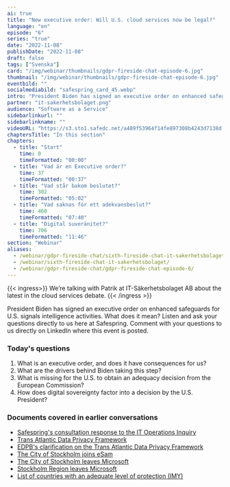 ```yaml
---
ai: true
title: "New executive order: Will U.S. cloud services now be legal?"
language: "en"
episode: "6"
series: "true"
date: "2022-11-08"
publishDate: "2022-11-08"
draft: false
tags: ["Svenska"]
card: "/img/webinar/thumbnails/gdpr-fireside-chat-episode-6.jpg"
thumbnail: "/img/webinar/thumbnails/gdpr-fireside-chat-episode-6.jpg"
eventbild: ""
socialmediabild: "safespring_card_45.webp"
intro: "President Biden has signed an executive order on enhanced safeguards for U.S. signals intelligence activities. What does that mean?"
partner: "it-sakerhetsbolaget.png"
audience: "Software as a Service"
sidebarlinkurl: ""
sidebarlinkname: ""
videoURL: "https://s3.sto1.safedc.net/a489f53964f14fe897308b4243d7138d:processedvideos/gdpr-fireside-chat-episode-6/master.m3u8"
chaptersTitle: "In this section"
chapters:
  - title: "Start"
    time: 0
    timeFormatted: "00:00"
  - title: "Vad är en Executive order?"
    time: 37
    timeFormatted: "00:37"
  - title: "Vad står bakom beslutet?"
    time: 302
    timeFormatted: "05:02"
  - title: "Vad saknas för ett adekvansbeslut?"
    time: 460
    timeFormatted: "07:40"
  - title: "Digital suveränitet?"
    time: 706
    timeFormatted: "11:46"
section: "Webinar"
aliases:
  - /webinar/gdpr-fireside-chat/sixth-fireside-chat-it-sakerhetsbolaget/
  - /webinar/sixth-fireside-chat-it-sakerhetsbolaget/
  - /webinar/gdpr-fireside-chat/gdpr-fireside-chat-episode-6/
---
```

{{< ingress>}}
We’re talking with Patrik at IT-Säkerhetsbolaget AB about the latest in the cloud services debate.
{{< /ingress >}}

President Biden has signed an executive order on enhanced safeguards for U.S. signals intelligence activities. What does it mean? Listen and ask your questions directly to us here at Safespring. Comment with your questions to us directly on LinkedIn where this event is posted.

### Today's questions

1. What is an executive order, and does it have consequences for us?
2. What are the drivers behind Biden taking this step?
3. What is missing for the U.S. to obtain an adequacy decision from the European Commission?
4. How does digital sovereignty factor into a decision by the U.S. President?

### Documents covered in earlier conversations

- [Safespring's consultation response to the IT Operations Inquiry](/blogg/remissvar-it-driftsutredningen/)
- [Trans Atlantic Data Privacy Framework](https://next.safespring.com/s/L5ssXCHtGAjKFYs)
- [EDPB's clarification on the Trans Atlantic Data Privacy Framework](https://edpb.europa.eu/our-work-tools/our-documents/statements/statement-012022-announcement-agreement-principle-new-trans_en)
- [The City of Stockholm joins eSam](https://www.esamverka.se/aktuellt/nyheter/nyheter/2022-02-25-stockholms-stad-ansluter-till-arbetet-med-digital-samarbetsplattform.html#)
- [The City of Stockholm leaves Microsoft](/publications/stockholm-stad_underlag-for-inriktningsbeslut.pdf)
- [Stockholm Region leaves Microsoft](/publications/nulagesbeskrivning-ms-teams-ur-ett-integritetsskyddsperspektiv.pdf)
- [List of countries with an adequate level of protection (IMY)](https://www.esamverka.se/aktuellt/nyheter/nyheter/2022-02-25-stockholms-stad-ansluter-till-arbetet-med-digital-samarbetsplattform.html#)